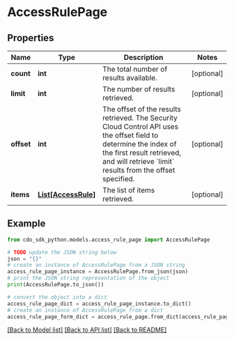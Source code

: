 # AccessRulePage


## Properties

Name | Type | Description | Notes
------------ | ------------- | ------------- | -------------
**count** | **int** | The total number of results available. | [optional] 
**limit** | **int** | The number of results retrieved. | [optional] 
**offset** | **int** | The offset of the results retrieved. The Security Cloud Control API uses the offset field to determine the index of the first result retrieved, and will retrieve &#x60;limit&#x60; results from the offset specified. | [optional] 
**items** | [**List[AccessRule]**](AccessRule.md) | The list of items retrieved. | [optional] 

## Example

```python
from cdo_sdk_python.models.access_rule_page import AccessRulePage

# TODO update the JSON string below
json = "{}"
# create an instance of AccessRulePage from a JSON string
access_rule_page_instance = AccessRulePage.from_json(json)
# print the JSON string representation of the object
print(AccessRulePage.to_json())

# convert the object into a dict
access_rule_page_dict = access_rule_page_instance.to_dict()
# create an instance of AccessRulePage from a dict
access_rule_page_form_dict = access_rule_page.from_dict(access_rule_page_dict)
```
[[Back to Model list]](../README.md#documentation-for-models) [[Back to API list]](../README.md#documentation-for-api-endpoints) [[Back to README]](../README.md)


